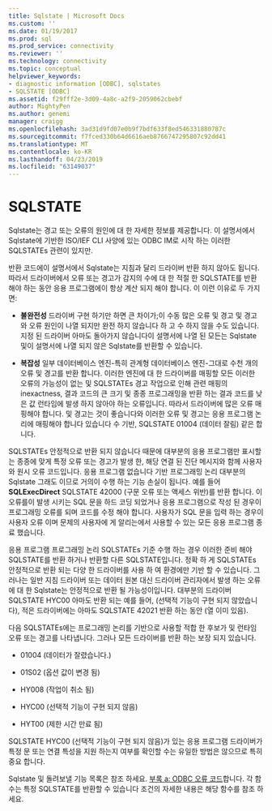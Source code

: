 ```yaml
---
title: Sqlstate | Microsoft Docs
ms.custom: ''
ms.date: 01/19/2017
ms.prod: sql
ms.prod_service: connectivity
ms.reviewer: ''
ms.technology: connectivity
ms.topic: conceptual
helpviewer_keywords:
- diagnostic information [ODBC], sqlstates
- SQLSTATE [ODBC]
ms.assetid: f29fff2e-3d09-4a8c-a2f9-2059062cbebf
author: MightyPen
ms.author: genemi
manager: craigg
ms.openlocfilehash: 3ad31d9fd07e0b9f7bdf633f8ed546331880787c
ms.sourcegitcommit: f7fced330b64d6616aeb8766747295807c92dd41
ms.translationtype: MT
ms.contentlocale: ko-KR
ms.lasthandoff: 04/23/2019
ms.locfileid: "63149037"
---
```

# <a name="sqlstates"></a>SQLSTATE
Sqlstate는 경고 또는 오류의 원인에 대 한 자세한 정보를 제공합니다. 이 설명서에서 Sqlstate에 기반한 ISO/IEF CLI 사양에 있는 ODBC IM로 시작 하는 이러한 SQLSTATEs 관련이 있지만.  
  
 반환 코드에이 설명서에서 Sqlstate는 지침과 달리 드라이버 반환 하지 않아도 됩니다. 따라서 드라이버에서 오류 또는 경고가 감지의 수에 대 한 적절 한 SQLSTATE를 반환 해야 하는 동안 응용 프로그램에이 항상 계산 되지 해야 합니다. 이 이런 이유로 두 가지 면:  
  
-   **불완전성** 드라이버 구현 하기만 하면 큰 차이가;이 수동 많은 오류 및 경고 및 경고와 오류 원인이 나열 되지만 완전 하지 않습니다 하 고 수 하지 않을 수도 있습니다. 지정 된 드라이버 아마도 돌아가지 않습니다이 설명서에 나열 된 모든는 Sqlstate 및이 설명서에 나열 되지 않은 Sqlstate를 반환할 수 있습니다.  
  
-   **복잡성** 일부 데이터베이스 엔진-특히 관계형 데이터베이스 엔진-그대로 수천 개의 오류 및 경고를 반환 합니다. 이러한 엔진에 대 한 드라이버를 매핑할 모든 이러한 오류의 가능성이 없는 및 SQLSTATEs 경고 작업으로 인해 관련 매핑의 inexactness, 결과 코드의 큰 크기 및 종종 프로그래밍을 반환 하는 결과 코드를 낮은 값 런타임에 발생 하지 않아야 하는 오류입니다. 따라서 드라이버에 많은 오류 매핑해야 합니다. 및 경고는 것이 좋습니다와 이러한 오류 및 경고는 응용 프로그램 논리에 매핑해야 합니다 있습니다 수 기반, SQLSTATE 01004 (데이터 잘림) 같은 합니다.  
  
 SQLSTATEs 안정적으로 반환 되지 않습니다 때문에 대부분의 응용 프로그램만 표시할는 종종에 맞게 특정 오류 또는 경고가 발생 한, 해당 연결 된 진단 메시지와 함께 사용자와 원시 오류 코드입니다. 응용 프로그램 없습니다 기반 프로그래밍 논리 대부분의 Sqlstate 그래도 이므로 거의이 수행 하는 기능 손실이 됩니다. 예를 들어 **SQLExecDirect** SQLSTATE 42000 (구문 오류 또는 액세스 위반)를 반환 합니다. 이 오류를이 발생 시키는 SQL 문을 하드 코딩 되었거나 응용 프로그램으로 작성 된 경우이 프로그래밍 오류를 되며 코드를 수정 해야 합니다. 사용자가 SQL 문을 입력 하는 경우이 사용자 오류 이며 문제의 사용자에 게 알리는에서 사용할 수 있는 모든 응용 프로그램 종료 했습니다.  
  
 응용 프로그램 프로그래밍 논리 SQLSTATEs 기준 수행 하는 경우 이러한 준비 해야 SQLSTATE를 반환 하거나 반환할 다른 SQLSTATE입니다. 정확 하 게 SQLSTATEs 안정적으로 반환 되는 다양 한 드라이버를 사용 하 여 환경에만 기반 할 수 있습니다. 그러나는 일반 지침 드라이버 또는 데이터 원본 대신 드라이버 관리자에서 발생 하는 오류에 대 한 Sqlstate는 안정적으로 반환 될 가능성이입니다. 대부분의 드라이버 SQLSTATE HYC00 아마도 반환 되는 예를 들어, (선택적 기능이 구현 되지 않았습니다), 적은 드라이버에는 아마도 SQLSTATE 42021 반환 하는 동안 (열 이미 있음).  
  
 다음 SQLSTATEs에는 프로그래밍 논리를 기반으로 사용할 적합 한 후보가 및 런타임 오류 또는 경고를 나타냅니다. 그러나 모든 드라이버를 반환 하는 보장 되지 있습니다.  
  
-   01004 (데이터가 잘렸습니다.)  
  
-   01S02 (옵션 값이 변경 됨)  
  
-   HY008 (작업이 취소 됨)  
  
-   HYC00 (선택적 기능이 구현 되지 않음)  
  
-   HYT00 (제한 시간 만료 됨)  
  
 SQLSTATE HYC00 (선택적 기능이 구현 되지 않음)가 있는 응용 프로그램 드라이버가 특정 문 또는 연결 특성을 지원 하는지 여부를 확인할 수는 유일한 방법은 않으므로 특히 중요 합니다.  
  
 Sqlstate 및 돌려보낼 기능 목록은 참조 하세요. [부록 a: ODBC 오류 코드](../../../odbc/reference/appendixes/appendix-a-odbc-error-codes.md)합니다. 각 함수는 특정 SQLSTATE를 반환할 수 있습니다 조건의 자세한 내용은 해당 함수를 참조 하세요.
